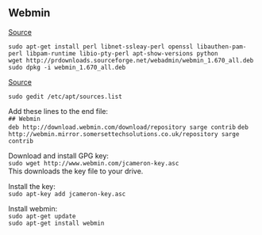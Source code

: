 ## Webmin ##
[Source](http://www.ubuntugeek.com/how-to-install-webmin-on-ubuntu-12-04-precise-server.html) 
   
`sudo apt-get install perl libnet-ssleay-perl openssl libauthen-pam-perl libpam-runtime libio-pty-perl apt-show-versions python`  
`wget http://prdownloads.sourceforge.net/webadmin/webmin_1.670_all.deb`  
`sudo dpkg -i webmin_1.670_all.deb`  

[Source](http://www.ehowstuff.com/how-to-install-webmin-on-ubuntu-14-04/)  

`sudo gedit /etc/apt/sources.list`  

Add these lines to the end file:  
`## Webmin`  
`deb http://download.webmin.com/download/repository sarge contrib`
`deb http://webmin.mirror.somersettechsolutions.co.uk/repository sarge contrib`  

Download and install GPG key:  
`sudo wget http://www.webmin.com/jcameron-key.asc`  
This downloads the key file to your drive.  

Install the key:  
`sudo apt-key add jcameron-key.asc`  

Install webmin:  
`sudo apt-get update`  
`sudo apt-get install webmin`  
